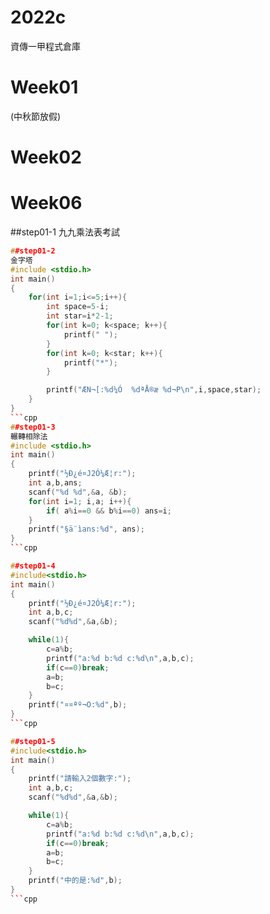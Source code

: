 # 2022c
資傳一甲程式倉庫

# Week01
(中秋節放假)

# Week02



# Week06
##step01-1
九九乘法表考試
```cpp
##step01-2
金字塔
#include <stdio.h>
int main()
{
    for(int i=1;i<=5;i++){
        int space=5-i;
        int star=i*2-1;
        for(int k=0; k<space; k++){
            printf(" ");
        }
        for(int k=0; k<star; k++){
            printf("*");
        }

        printf("ÆN¬[:%d¼Ó  %dªÅ®æ %d¬P\n",i,space,star);
    }
}
```cpp
##step01-3
輾轉相除法
#include <stdio.h>
int main()
{
    printf("½Ð¿é¤J2­Ó¼Æ¦r:");
    int a,b,ans;
    scanf("%d %d",&a, &b);
    for(int i=1; i,a; i++){
        if( a%i==0 && b%i==0) ans=i;
    }
    printf("§ä¨ìans:%d", ans);
}
```cpp

##step01-4
#include<stdio.h>
int main()
{
    printf("½Ð¿é¤J2­Ó¼Æ¦r:");
    int a,b,c;
    scanf("%d%d",&a,&b);

    while(1){
        c=a%b;
        printf("a:%d b:%d c:%d\n",a,b,c);
        if(c==0)break;
        a=b;
        b=c;
    }
    printf("¤¤ªº¬O:%d",b);
}
```cpp

##step01-5
#include<stdio.h>
int main()
{
    printf("請輸入2個數字:");
    int a,b,c;
    scanf("%d%d",&a,&b);

    while(1){
        c=a%b;
        printf("a:%d b:%d c:%d\n",a,b,c);
        if(c==0)break;
        a=b;
        b=c;
    }
    printf("中的是:%d",b);
}
```cpp
